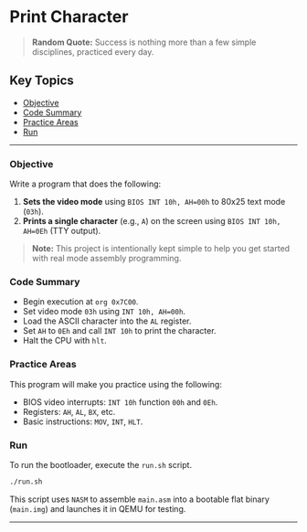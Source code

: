 # Print Character

> **Random Quote:** Success is nothing more than a few simple disciplines, practiced every day.

## Key Topics

+ [Objective](#objective)
+ [Code Summary](#code-summary)
+ [Practice Areas](#practice-areas)
+ [Run](#run)

---

### Objective

Write a program that does the following:

1. **Sets the video mode** using `BIOS INT 10h, AH=00h` to 80x25 text mode (`03h`).
2. **Prints a single character** (e.g., `A`) on the screen using `BIOS INT 10h, AH=0Eh` (TTY output).

> **Note:** This project is intentionally kept simple to help you get started with real mode assembly programming.

### Code Summary

+ Begin execution at `org 0x7C00`.
+ Set video mode `03h` using `INT 10h, AH=00h`.
+ Load the ASCII character into the `AL` register.
+ Set `AH` to `0Eh` and call `INT 10h` to print the character.
+ Halt the CPU with `hlt`.

### Practice Areas

This program will make you practice using the following:

+ BIOS video interrupts: `INT 10h` function `00h` and `0Eh`.
+ Registers: `AH`, `AL`, `BX`, etc.
+ Basic instructions: `MOV`, `INT`, `HLT`.

### Run

To run the bootloader, execute the `run.sh` script.

```sh
./run.sh
```

This script uses `NASM` to assemble `main.asm` into a bootable flat binary (`main.img`) and launches it in QEMU for testing.

---
